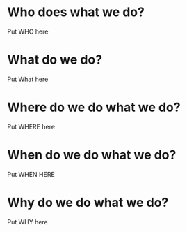 <!-- TITLE: Five Ws of Producers -->
<!-- SUBTITLE: A quick summary of Five Ws -->

# Who does what we do?
Put WHO here
# What do we do?
Put What here
# Where do we do what we do?
Put WHERE here
# When do we do what we do?
Put WHEN HERE
# Why do we do what we do?
Put WHY here
